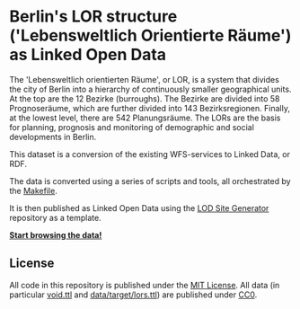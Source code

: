 # Berlin's LOR structure ('Lebensweltlich Orientierte Räume') as Linked Open Data

The 'Lebensweltlich orientierten Räume', or LOR, is a system that divides the city of Berlin into a hierarchy of continuously smaller geographical units. 
At the top are the 12 Bezirke (burroughs).
The Bezirke are divided into 58 Prognoseräume, which are further divided into 143 Bezirksregionen.
Finally, at the lowest level, there are 542 Planungsräume.
The LORs are the basis for planning, prognosis and monitoring of demographic and social developments in Berlin. 

This dataset is a conversion of the existing WFS-services to Linked Data, or RDF.

The data is converted using a series of scripts and tools, all orchestrated by the [Makefile](Makefile).

It is then published as Linked Open Data using the [LOD Site Generator](https://github.com/berlinonline/lod-sg) repository as a template.

**[Start browsing the data!](https://berlinonline.github.io/lod-berlin-lor/)**

## License

All code in this repository is published under the [MIT License](License). All data (in particular [void.ttl](void.ttl) and [data/target/lors.ttl](data/target/lors.ttl)) are published under [CC0](https://creativecommons.org/publicdomain/zero/1.0/).